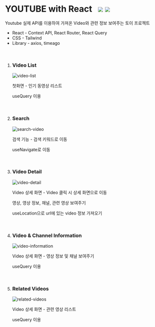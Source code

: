 <h1>YOUTUBE with React &nbsp <img src="https://img.shields.io/badge/React-61DAFB?style=flat-square&logo=React&logoColor=white"/>&nbsp<img src="https://img.shields.io/badge/Youtube-FF0000?style=flat-square&logo=Youtube&logoColor=white"/></h1>

<p>Youtube 실제 API를 이용하여 가져온 Video와 관련 정보 보여주는 토이 프로젝트</p>
<ul>
  <li>React - Context API, React Router, React Query</li>
  <li>CSS - Tailwind</li>
  <li>Library - axios, timeago</li>
</ul>

<br>
<ol>
  <li>
    <h3>Video List</h3>
    <img src="https://user-images.githubusercontent.com/71006256/204166848-b6ad9e06-0675-4425-8167-e4d9718e799b.png" alt="video-list" />
    <p>첫화면 - 인기 동영상 리스트</p>
    <p>useQuery 이용</p>
  </li>
  <br>
  <li>
    <h3>Search</h3>
    <img src="https://user-images.githubusercontent.com/71006256/204168895-84d96cab-98b8-4810-a38d-e2ce39b68170.png" alt="search-video" />
    <p>검색 기능 - 검색 키워드로 이동</p>
    <p>useNavigate로 이동</p>
  </li>
  <br>
  <li>
    <h3>Video Detail</h3>
    <img src="https://user-images.githubusercontent.com/71006256/204169140-97ef8550-98a8-4ce1-92cc-17edb4c155ee.png" alt="video-detail" />
    <p>Video 상세 화면 - Video 클릭 시 상세 화면으로 이동</p>
    <p>영상, 영상 정보, 채널, 관련 영상 보여주기</p>
    <p>useLocation으로 url에 있는 video 정보 가져오기 </p>
  </li>
  <br>
  <li>
    <h3>Video & Channel Information</h3>
    <img src="https://user-images.githubusercontent.com/71006256/204169423-27d8dadb-52bb-4087-b98f-1facdd1a019c.png" alt="video-information" />
    <p>Video 상세 화면 - 영상 정보 및 채널 보여주기</p>
    <p>useQuery 이용</p>
  </li>
  <br>
  <li>
    <h3>Related Videos</h3>
    <img src="https://user-images.githubusercontent.com/71006256/204169595-83b39dfc-4b4c-4922-83fa-93c866fe8b3d.png" alt="related-videos" />
    <p>Video 상세 화면 - 관련 영상 리스트</p>
    <p>useQuery 이용</p>
  </li>
  <br>
</ol>
